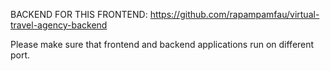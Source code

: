BACKEND FOR THIS FRONTEND: https://github.com/rapampamfau/virtual-travel-agency-backend

Please make sure that frontend and backend applications run on different port.